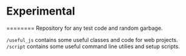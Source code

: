 # Experimental
========
Repository for any test code and random garbage.

`/useful_js` contains some useful classes and code for web projects.
`/script` contains some useful command line utilies and setup scripts.
